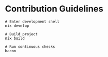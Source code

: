 # Contribution Guidelines

```
# Enter development shell
nix develop

# Build project
nix build

# Run continuous checks
bacon
```